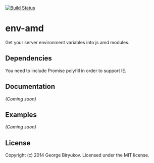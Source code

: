 [![Build Status](https://travis-ci.org/gbiryukov/env.svg?branch=master)](https://travis-ci.org/gbiryukov/env)

# env-amd

Get your server environment variables into js amd modules.

## Dependencies

You need to include Promise polyfill in order to support IE.

## Documentation
_(Coming soon)_

## Examples
_(Coming soon)_

## License
 
Copyright (c) 2014 George Biryukov. Licensed under the MIT license.
